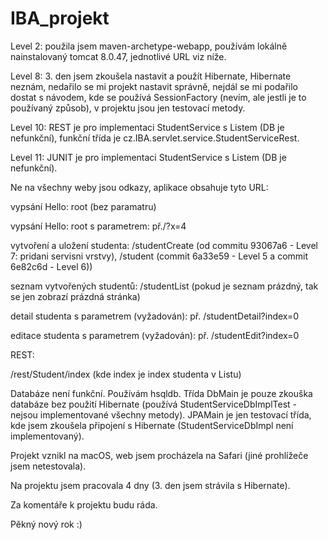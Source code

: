 # IBA_projekt

Level 2: použila jsem maven-archetype-webapp, používám lokálně nainstalovaný tomcat 8.0.47, jednotlivé URL viz níže. 

Level 8: 3. den jsem zkoušela nastavit a použít Hibernate, Hibernate neznám, nedařilo se mi projekt nastavit správně,
nejdál se mi podařilo dostat s návodem, kde se používá SessionFactory (nevím, ale jestli je to používaný způsob), v projektu jsou jen testovací metody.

Level 10: REST je pro implementaci StudentService s Listem (DB je nefunkční), funkční třída je cz.IBA.servlet.service.StudentServiceRest.

Level 11: JUNIT je pro implementaci StudentService s Listem (DB je nefunkční).



Ne na všechny weby jsou odkazy, aplikace obsahuje tyto URL:

vypsání Hello: root (bez paramatru)

vypsání Hello: root s parametrem: př./?x=4

vytvoření a uložení studenta: /studentCreate (od commitu 93067a6 - Level 7: pridani servisni vrstvy), /student (commit 6a33e59 - Level 5 a commit 6e82c6d - Level 6)) 

seznam vytvořených studentů: /studentList (pokud je seznam prázdný, tak se jen zobrazí prázdná stránka)

detail studenta s parametrem (vyžadován): př. /studentDetail?index=0

editace studenta s parametrem (vyžadován): př. /studentEdit?index=0

REST:

/rest/Student/index (kde index je index studenta v Listu)

Databáze není funkční. Používám hsqldb. Třída DbMain je pouze zkouška databáze bez použití Hibernate (používá StudentServiceDbImplTest - nejsou implementované všechny metody). JPAMain je jen testovací třída, kde jsem zkoušela připojení s Hibernate (StudentServiceDbImpl není implementovaný).

Projekt vznikl na macOS, web jsem procházela na Safari (jiné prohlížeče jsem netestovala).

Na projektu jsem pracovala 4 dny (3. den jsem strávila s Hibernate).

Za komentáře k projektu budu ráda.

Pěkný nový rok :)
